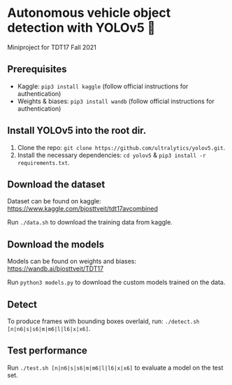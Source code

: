 # Autonomous vehicle object detection with YOLOv5 🚀
Miniproject for TDT17 Fall 2021

## Prerequisites
- Kaggle: `pip3 install kaggle` (follow official instructions for authentication)
- Weights & biases: `pip3 install wandb` (follow official instructions for authentication)

## Install YOLOv5 into the root dir.
1. Clone the repo: `git clone https://github.com/ultralytics/yolov5.git`.
2. Install the necessary dependencies: `cd yolov5` & `pip3 install -r requirements.txt`.

## Download the dataset
Dataset can be found on kaggle: <https://www.kaggle.com/bjosttveit/tdt17avcombined>

Run `./data.sh` to download the training data from kaggle.

## Download the models
Models can be found on weights and biases: <https://wandb.ai/bjosttveit/TDT17>

Run `python3 models.py` to download the custom models trained on the data.

## Detect
To produce frames with bounding boxes overlaid, run: `./detect.sh [n|n6|s|s6|m|m6|l|l6|x|x6]`.

## Test performance
Run `./test.sh [n|n6|s|s6|m|m6|l|l6|x|x6]` to evaluate a model on the test set.

